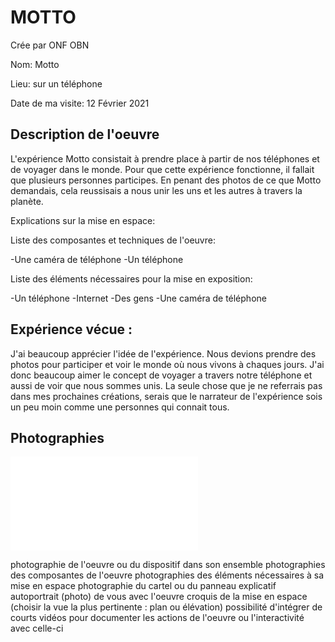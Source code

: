  # MOTTO

 Crée par ONF OBN

 Nom: Motto

 Lieu: sur un téléphone

 Date de ma visite: 12 Février 2021

 ## Description de l'oeuvre
 
 L'expérience Motto consistait à prendre place à partir de nos téléphones et de voyager dans le monde. Pour que cette expérience fonctionne, il fallait que    plusieurs personnes participes. En penant des photos de ce que Motto demandais, cela reussisais a nous unir les uns et les autres à travers la planète.

 Explications sur la mise en espace: 

 Liste des composantes et techniques de l'oeuvre: 
 
 -Une caméra de téléphone
 -Un téléphone

 Liste des éléments nécessaires pour la mise en exposition:
 
 -Un téléphone
 -Internet
 -Des gens
 -Une caméra de téléphone

 ## Expérience vécue :

 J'ai beaucoup apprécier l'idée de l'expérience. Nous devions prendre des photos pour participer et voir le monde où nous vivons à chaques jours. J'ai donc beaucoup aimer le concept de voyager a travers notre téléphone et aussi de voir que nous sommes unis. La seule chose que je ne referrais pas dans mes prochaines créations, serais que le narrateur de l'expérience sois un peu moin comme une personnes qui connait tous.

## Photographies

![mage1](medias/photo1.md)

 photographie de l'oeuvre ou du dispositif dans son ensemble
 photographies des composantes de l'oeuvre
 photographies des éléments nécessaires à sa mise en espace
 photographie du cartel ou du panneau explicatif
 autoportrait (photo) de vous avec l'oeuvre
 croquis de la mise en espace (choisir la vue la plus pertinente : plan ou élévation)
 possibilité d'intégrer de courts vidéos pour documenter les actions de l'oeuvre ou l'interactivité avec celle-ci
